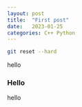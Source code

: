 ```yaml
---
layout: post
title:  "First post"
date:   2023-01-25
categories: C++ Python
---
```


```bash
git reset --hard
```

hello

### Hello

hello
